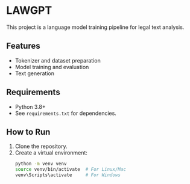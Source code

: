 # LAWGPT

This project is a language model training pipeline for legal text analysis.

## Features
- Tokenizer and dataset preparation
- Model training and evaluation
- Text generation

## Requirements
- Python 3.8+
- See `requirements.txt` for dependencies.

## How to Run
1. Clone the repository.
2. Create a virtual environment:
   ```bash
   python -m venv venv
   source venv/bin/activate  # For Linux/Mac
   venv\Scripts\activate     # For Windows
